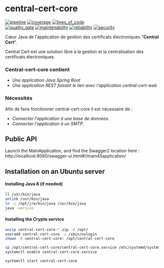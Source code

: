 # central-cert-core

[![pipeline](https://gitlab.libriciel.fr/central-cert/central-cert-core/badges/develop/pipeline.svg)](https://gitlab.libriciel.fr/central-cert/central-cert-core/commits/develop) [![coverage](https://gitlab.libriciel.fr/central-cert/central-cert-core/badges/develop/coverage.svg)](https://gitlab.libriciel.fr/central-cert/central-cert-core/commits/develop) [![lines_of_code](https://sonarqube.libriciel.fr/api/project_badges/measure?project=coop.libriciel%3Acentral-cert-core&metric=ncloc)](https://sonarqube.libriciel.fr/dashboard?id=coop.libriciel%3Acentral-cert-core)  
[![quality_gate](https://sonarqube.libriciel.fr/api/project_badges/measure?project=coop.libriciel%3Acentral-cert-core&metric=alert_status)](https://sonarqube.libriciel.fr/dashboard?id=coop.libriciel%3Acentral-cert-core) [![maintenability](https://sonarqube.libriciel.fr/api/project_badges/measure?project=coop.libriciel%3Acentral-cert-core&metric=sqale_rating)](https://sonarqube.libriciel.fr/dashboard?id=coop.libriciel%3Acentral-cert-core) [![reliability](https://sonarqube.libriciel.fr/api/project_badges/measure?project=coop.libriciel%3Acentral-cert-core&metric=reliability_rating)](https://sonarqube.libriciel.fr/dashboard?id=coop.libriciel%3Acentral-cert-core) [![security](https://sonarqube.libriciel.fr/api/project_badges/measure?project=coop.libriciel%3Acentral-cert-core&metric=security_rating)](https://sonarqube.libriciel.fr/dashboard?id=coop.libriciel%3Acentral-cert-core)

Cœur Java de l'application de gestion des certificats électroniques "**Central Cert**".

Central Cert est une solution libre à la gestion et la centralisation des certificats électroniques.


### Central-cert-core contient
* *Une application Java Spring Boot*
* *Une application REST faisant le lien avec l'application central-cert-web*

### Nécessités

Afin de faire fonctionner central-cert-core il est nécessaire de :
* *Connecter l'application à une base de données.*
* *Connecter l'application à un SMTP.*


## Public API

Launch the MainApplication, and find the Swagger2 location here :  
http://localhost:8080/swagger-ui.html#!/main45application/


## Installation on an Ubuntu server

#### Installing Java 8 (if needed)

```bash
ll /usr/bin/java
unlink /usr/bin/java
ln -s /opt/jre/bin/java /usr/bin/java
java -version
```

#### Installing the Crypto service

```bash
unzip central-cert-core-*.zip -d /opt/
useradd central-cert-core -s /sbin/nologin
chown -R central-cert-core: /opt/central-cert-core

cp /opt/central-cert-core/central-cert-core.service /etc/systemd/system/
systemctl enable central-cert-core.service

systemctl start central-cert-core
```
